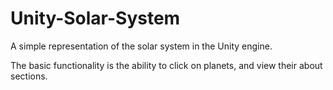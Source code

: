 # Unity-Solar-System

A simple representation of the solar system in the Unity engine.

The basic functionality is the ability to click on planets, and view their about sections.
